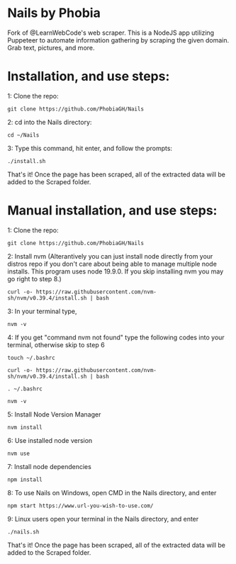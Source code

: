 # Nails by Phobia
Fork of @LearnWebCode's web scraper. This is a NodeJS app utilizing Puppeteer to automate information gathering by scraping the given domain. Grab text, pictures, and more.

# Installation, and use steps:

1: Clone the repo:

    git clone https://github.com/PhobiaGH/Nails

2: cd into the Nails directory:

    cd ~/Nails

3: Type this command, hit enter, and follow the prompts:

    ./install.sh

That's it! Once the page has been scraped, all of the extracted data will be added to the Scraped folder.

# Manual installation, and use steps:

1: Clone the repo:

    git clone https://github.com/PhobiaGH/Nails

2: Install nvm (Alterantively you can just install node directly from your distros repo if you don't care about being able to manage multiple node installs. This program uses node 19.9.0. If you skip installing nvm you may go right to step 8.)

    curl -o- https://raw.githubusercontent.com/nvm-sh/nvm/v0.39.4/install.sh | bash

3: In your terminal type,

    nvm -v

4: If you get "command nvm not found" type the following codes into your terminal, otherwise skip to step 6
    
    touch ~/.bashrc
    
    curl -o- https://raw.githubusercontent.com/nvm-sh/nvm/v0.39.4/install.sh | bash
    
    . ~/.bashrc

    nvm -v

5: Install Node Version Manager
    
    nvm install

6: Use installed node version
    
    nvm use

7: Install node dependencies
    
    npm install

8: To use Nails on Windows, open CMD in the Nails directory, and enter
    
    npm start https://www.url-you-wish-to-use.com/ 

9: Linux users open your terminal in the Nails directory, and enter

    ./nails.sh

    
That's it! Once the page has been scraped, all of the extracted data will be added to the Scraped folder.
